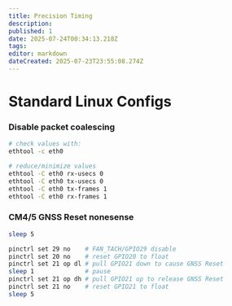```yaml
---
title: Precision Timing
description: 
published: 1
date: 2025-07-24T00:34:13.218Z
tags: 
editor: markdown
dateCreated: 2025-07-23T23:55:08.274Z
---
```



# Standard Linux Configs

### Disable packet coalescing
```bash
# check values with:
ethtool -c eth0

# reduce/minimize values
ethtool -C eth0 rx-usecs 0
ethtool -C eth0 tx-usecs 0
ethtool -C eth0 tx-frames 1
ethtool -C eth0 rx-frames 1
```


### CM4/5 GNSS Reset nonesense
```bash
sleep 5

pinctrl set 29 no    # FAN_TACH/GPIO29 disable
pinctrl set 20 no    # reset GPIO20 to float
pinctrl set 21 op dl # pull GPIO21 down to cause GNSS Reset
sleep 1              # pause
pinctrl set 21 op dh # pull GPIO21 up to release GNSS Reset
pinctrl set 21 no    # reset GPIO21 to float
sleep 5
```
